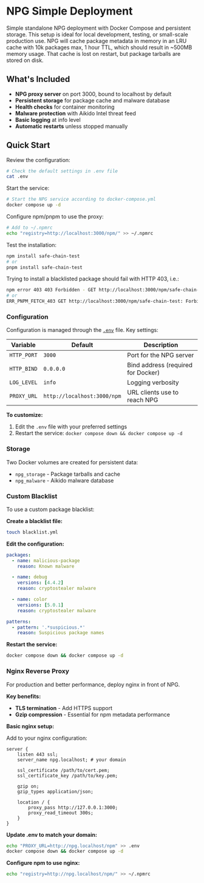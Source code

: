# NPG Simple Deployment

Simple standalone NPG deployment with Docker Compose and persistent storage.
This setup is ideal for local development, testing, or small-scale production use.
NPG will cache package metadata in memory in an LRU cache with 10k packages max, 1 hour TTL, which should result in ~500MB memory usage.
That cache is lost on restart, but package tarballs are stored on disk.

## What's Included

- **NPG proxy server** on port 3000, bound to localhost by default
- **Persistent storage** for package cache and malware database
- **Health checks** for container monitoring
- **Malware protection** with Aikido Intel threat feed
- **Basic logging** at info level
- **Automatic restarts** unless stopped manually

## Quick Start

Review the configuration:

```bash
# Check the default settings in .env file
cat .env
```

Start the service:

```bash
# Start the NPG service according to docker-compose.yml
docker compose up -d
```

Configure npm/pnpm to use the proxy:

```bash
# Add to ~/.npmrc
echo "registry=http://localhost:3000/npm/" >> ~/.npmrc
```

Test the installation:

```bash
npm install safe-chain-test
# or
pnpm install safe-chain-test
```
Trying to install a blacklisted package should fail with HTTP 403, i.e.:

```bash
npm error 403 403 Forbidden - GET http://localhost:3000/npm/safe-chain-test - Blocked package: safe-chain-test@0.0.1-security - MALWARE
# or
ERR_PNPM_FETCH_403 GET http://localhost:3000/npm/safe-chain-test: Forbidden - 403
```

### Configuration

Configuration is managed through the [`.env`](./.env) file. Key settings:

| Variable | Default | Description |
|----------|---------|-------------|
| `HTTP_PORT` | `3000` | Port for the NPG server |
| `HTTP_BIND` | `0.0.0.0` | Bind address (required for Docker) |
| `LOG_LEVEL` | `info` | Logging verbosity |
| `PROXY_URL` | `http://localhost:3000/npm` | URL clients use to reach NPG |

**To customize:**

1. Edit the `.env` file with your preferred settings
2. Restart the service: `docker compose down && docker compose up -d`

### Storage

Two Docker volumes are created for persistent data:

- `npg_storage` - Package tarballs and cache
- `npg_malware` - Aikido malware database

### Custom Blacklist

To use a custom package blacklist:

**Create a blacklist file:**

```bash
touch blacklist.yml
```

**Edit the configuration:**

```yaml
packages:
  - name: malicious-package
    reason: Known malware

  - name: debug
    versions: [4.4.2]
    reason: cryptostealer malware

  - name: color
    versions: [5.0.1]
    reason: cryptostealer malware

patterns:
  - pattern: '.*suspicious.*'
    reason: Suspicious package names
```

**Restart the service:**

```bash
docker compose down && docker compose up -d
```

### Nginx Reverse Proxy

For production and better performance, deploy nginx in front of NPG.

**Key benefits:**

- **TLS termination** - Add HTTPS support
- **Gzip compression** - Essential for npm metadata performance

**Basic nginx setup:**

Add to your nginx configuration:

```nginx
server {
    listen 443 ssl;
    server_name npg.localhost; # your domain

    ssl_certificate /path/to/cert.pem;
    ssl_certificate_key /path/to/key.pem;

    gzip on;
    gzip_types application/json;

    location / {
        proxy_pass http://127.0.0.1:3000;
        proxy_read_timeout 300s;
    }
}
```

**Update .env to match your domain:**

```bash
echo "PROXY_URL=http://npg.localhost/npm" >> .env
docker compose down && docker compose up -d
```

**Configure npm to use nginx:**

```bash
echo "registry=http://npg.localhost/npm/" >> ~/.npmrc
```
